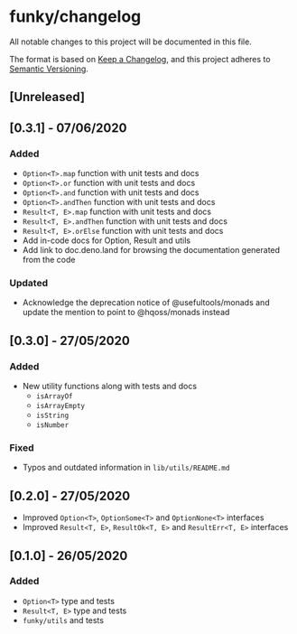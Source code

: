# funky/changelog

All notable changes to this project will be documented in this file.

The format is based on [Keep a Changelog](https://keepachangelog.com/en/1.0.0/),
and this project adheres to [Semantic Versioning](https://semver.org/spec/v2.0.0.html).

## [Unreleased]

## [0.3.1] - 07/06/2020

### Added

- `Option<T>.map` function with unit tests and docs
- `Option<T>.or` function with unit tests and docs
- `Option<T>.and` function with unit tests and docs
- `Option<T>.andThen` function with unit tests and docs
- `Result<T, E>.map` function with unit tests and docs
- `Result<T, E>.andThen` function with unit tests and docs
- `Result<T, E>.orElse` function with unit tests and docs
- Add in-code docs for Option, Result and utils
- Add link to doc.deno.land for browsing the documentation generated from the code

### Updated

- Acknowledge the deprecation notice of @usefultools/monads and update the
mention to point to @hqoss/monads instead

## [0.3.0] - 27/05/2020

### Added

- New utility functions along with tests and docs
  - `isArrayOf`
  - `isArrayEmpty`
  - `isString`
  - `isNumber`
  
### Fixed

- Typos and outdated information in `lib/utils/README.md`

## [0.2.0] - 27/05/2020

- Improved `Option<T>`, `OptionSome<T>` and `OptionNone<T>` interfaces
- Improved `Result<T, E>`, `ResultOk<T, E>` and `ResultErr<T, E>` interfaces

## [0.1.0] - 26/05/2020

### Added

- `Option<T>` type and tests
- `Result<T, E>` type and tests
- `funky/utils` and tests
